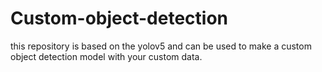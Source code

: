 # Custom-object-detection

this repository is based on the yolov5 and can be used to make a custom object detection model with your custom data.
